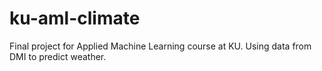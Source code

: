 # ku-aml-climate
Final project for Applied Machine Learning course at KU. Using data from DMI to predict weather.
